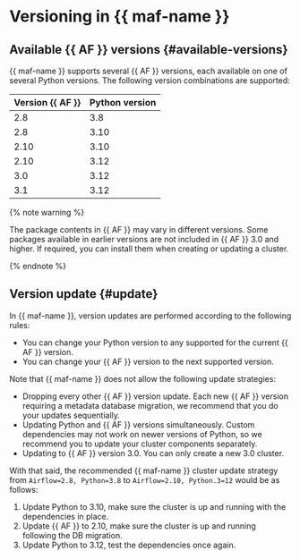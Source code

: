 # Versioning in {{ maf-name }}

## Available {{ AF }} versions {#available-versions}

{{ maf-name }} supports several {{ AF }} versions, each available on one of several Python versions. The following version combinations are supported:

Version {{ AF }} | Python version
--- | ---
2.8 | 3.8
2.8 | 3.10
2.10 | 3.10
2.10 | 3.12
3.0 | 3.12
3.1 | 3.12

{% note warning %}

The package contents in {{ AF }} may vary in different versions. Some packages available in earlier versions are not included in {{ AF }} 3.0 and higher. If required, you can install them when creating or updating a cluster.

{% endnote %}

## Version update {#update}

In {{ maf-name }}, version updates are performed according to the following rules:

* You can change your Python version to any supported for the current {{ AF }} version.
* You can change your {{ AF }} version to the next supported version.

Note that {{ maf-name }} does not allow the following update strategies:

* Dropping every other {{ AF }} version update. Each new {{ AF }} version requiring a metadata database migration, we recommend that you do your updates sequentially.
* Updating Python and {{ AF }} versions simultaneously. Custom dependencies may not work on newer versions of Python, so we recommend you to update your cluster components separately.
* Updating to {{ AF }} version 3.0. You can only create a new 3.0 cluster.

With that said, the recommended {{ maf-name }} cluster update strategy from `Airflow=2.8, Python=3.8` to `Airflow=2.10, Python.3=12` would be as follows:

1. Update Python to 3.10, make sure the cluster is up and running with the dependencies in place.
1. Update {{ AF }} to 2.10, make sure the cluster is up and running following the DB migration.
1. Update Python to 3.12, test the dependencies once again.
